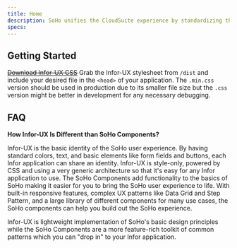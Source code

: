 ```yaml
---
title: Home
description: SoHo unifies the CloudSuite experience by standardizing the universal design elements like colors, text, and buttons. Infor-UX is a simple CSS library to help implement SoHo design principles with easy-to-follow and easy-to-implement rules and code.
specs:
---
```


<style>#TOC {display: none;}</style>

## Getting Started

~~[Download Infor-UX CSS](#)~~ Grab the Infor-UX stylesheet from `/dist` and include your desired file in the `<head>` of your application. The `.min.css` version should be used in production due to its smaller file size but the `.css` version might be better in development for any necessary debugging.

## FAQ

**How Infor-UX Is Different than SoHo Components?**

Infor-UX is the basic identity of the SoHo user experience. By having standard colors, text, and basic elements like form fields and buttons, each Infor application can share an identity. Infor-UX is style-only, powered by CSS and using a very generic architecture so that it's easy for any Infor application to use. The SoHo Components add functionality to the basics of SoHo making it easier for you to bring the SoHo user experience to life. With built-in responsive features, complex UX patterns like Data Grid and Step Pattern, and a large library of different components for many use cases, the SoHo components can help you build out the SoHo experience.

Infor-UX is lightweight implementation of SoHo's basic design principles while the SoHo Components are a more feature-rich toolkit of common patterns which you can "drop in" to your Infor application.
